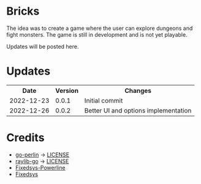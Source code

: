 # Bricks

The idea was to create a game where the user can explore dungeons and fight monsters. The game is still in development and is not yet playable.

Updates will be posted here.

# Updates

<table>
    <tr>
        <th>Date</th>
        <th>Version</th>
        <th>Changes</th>
    </tr>
    <tr>
        <td>2022-12-23</td>
        <td>0.0.1</td>
        <td>Initial commit</td>
    </tr>
    <tr>
        <td>2022-12-26</td>
        <td>0.0.2</td>
        <td>Better UI and options implementation</td>
</table>

# Credits

- [go-perlin](https://github.com/aquilax/go-perlin) -> [LICENSE](https://github.com/aquilax/go-perlin/blob/master/LICENSE)
- [raylib-go](https://github.com/gen2brain/raylib-go) -> [LICENSE](https://github.com/gen2brain/raylib-go/blob/master/LICENSE)
- [Fixedsys-Powerline](https://github.com/ragnarov/fixedsys-powerline)
- [Fixedsys](https://github.com/kika/fixedsys)